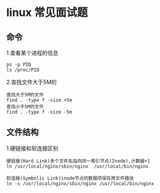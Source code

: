 # linux 常见面试题

## 命令

1.查看某个进程的信息

    ps -p PID
    ls /proc/PID

2.查找文件大于5M的

    查找大于5M的文件
    find . -type f -size +5m 
    查找小于5M的文件
    find . -type f -size -5m

## 文件结构

1.硬链接和软连接区别

    硬链接(Hard Link)多个文件名指向同一索引节点(Inode),计数器+1
    ln /usr/local/nginx/sbin/nginx  /usr/local/bin/nginx

    软连接(Symbolic Link)inode节点的数据项保存原文件路径
    ln -s /usr/local/nginx/sbin/nginx /usr/local/bin/nginx

##